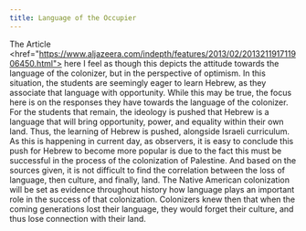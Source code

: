 ```yaml
---
title: Language of the Occupier
---
```


The Article <href="https://www.aljazeera.com/indepth/features/2013/02/201321191711906450.html"> here </a> I feel as though this depicts the attitude towards the language of the colonizer, but in the perspective of optimism. In this situation, the students are seemingly eager to learn Hebrew, as they associate that language with opportunity. While this may be true, the focus here is on the responses they have towards the language of the colonizer. For the students that remain, the ideology is pushed that Hebrew is a language that will bring opportunity, power, and equality within their own land. Thus, the learning of Hebrew is pushed, alongside Israeli curriculum. As this is happening in current day, as observers, it is easy to conclude this push for Hebrew to become more popular is due to the fact this must be successful in the process of the colonization of Palestine. And based on the sources given, it is not difficult to find the correlation between the loss of language, then culture, and finally, land. The Native American colonization will be set as evidence throughout history how language plays an important role in the success of that colonization. Colonizers knew then that when the coming generations lost their language, they would forget their culture, and thus lose connection with their land. 
